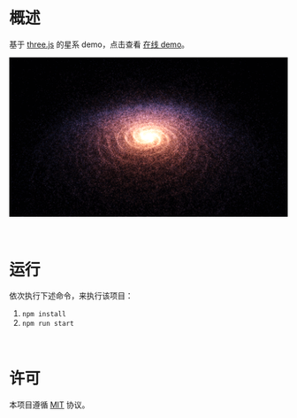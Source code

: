 # 概述

基于 [three.js](https://www.npmjs.com/package/three) 的星系 demo，点击查看 [在线 demo](https://galaxy-six.vercel.app/)。

![simple](./image-hosting/simple.png)

<br />

# 运行

依次执行下述命令，来执行该项目：

1. `npm install`
2. `npm run start`

<br />

# 许可

本项目遵循 [MIT](https://github.com/jynxio/galaxy/blob/main/LICENSE) 协议。

<br />
